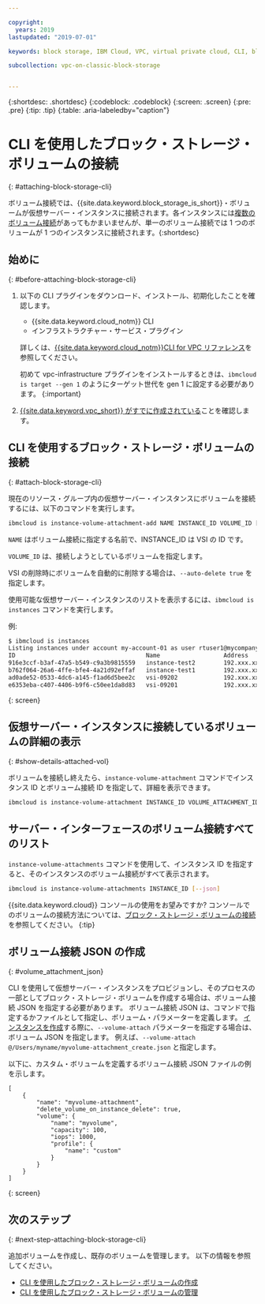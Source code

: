 ```yaml
---

copyright:
  years: 2019
lastupdated: "2019-07-01"

keywords: block storage, IBM Cloud, VPC, virtual private cloud, CLI, block storage volume, volume, volume attachment, virtual server instance, instance

subcollection: vpc-on-classic-block-storage


---
```


{:shortdesc: .shortdesc}
{:codeblock: .codeblock}
{:screen: .screen}
{:pre: .pre}
{:tip: .tip}
{:table: .aria-labeledby="caption"}

# CLI を使用したブロック・ストレージ・ボリュームの接続
{: #attaching-block-storage-cli}

ボリューム接続では、{{site.data.keyword.block_storage_is_short}}・ボリュームが仮想サーバー・インスタンスに接続されます。各インスタンスには[複数のボリューム接続](/docs/vpc-on-classic-block-storage?topic=vpc-on-classic-block-storage-attaching-block-storage#vol-attach-limits)があってもかまいませんが、単一のボリューム接続では 1 つのボリュームが 1 つのインスタンスに接続されます。{:shortdesc}

## 始めに
{: #before-attaching-block-storage-cli}

1. 以下の CLI プラグインをダウンロード、インストール、初期化したことを確認します。
    * {{site.data.keyword.cloud_notm}} CLI
    * インフラストラクチャー・サービス・プラグイン

   詳しくは、[{{site.data.keyword.cloud_notm}}CLI for VPC リファレンス](/docs/vpc-infrastructure-cli-plugin?topic=vpc-infrastructure-cli-plugin-vpc-reference)を参照してください。
   
   初めて vpc-infrastructure プラグインをインストールするときは、`ibmcloud is target --gen 1` のようにターゲット世代を gen 1 に設定する必要があります。
{:important}
   
2. [{{site.data.keyword.vpc_short}} がすでに作成されている](/docs/vpc-on-classic?topic=vpc-on-classic-getting-started)ことを確認します。

## CLI を使用するブロック・ストレージ・ボリュームの接続
{: #attach-block-storage-cli}

現在のリソース・グループ内の仮想サーバー・インスタンスにボリュームを接続するには、以下のコマンドを実行します。

```bash
ibmcloud is instance-volume-attachment-add NAME INSTANCE_ID VOLUME_ID [--auto-delete true | false] [--json]
```

`NAME` はボリューム接続に指定する名前で、INSTANCE_ID は VSI の ID です。

`VOLUME_ID` は、接続しようとしているボリュームを指定します。

VSI の削除時にボリュームを自動的に削除する場合は、`--auto-delete true` を指定します。

使用可能な仮想サーバー・インスタンスのリストを表示するには、`ibmcloud is instances` コマンドを実行します。

例:

```bash
$ ibmcloud is instances
Listing instances under account my-account-01 as user rtuser1@mycompany.com...
ID                                     Name                  Address          Profile   Image                            Created        Status     VPC                               Zone         Resource Group
916e3ccf-b3af-47a5-b549-c9a3b9815559   instance-test2        192.xxx.xx.xx    -         ubuntu-16.04-amd64(7eb4e35b-.)   4 hours ago    running    function-test-vpc1(974e258e-.)    us-south-1   -
b762f064-26a6-4ffe-bfe4-4a21d92effaf   instance-test1        192.xxx.xx.x     -         ubuntu-16.04-amd64(7eb4e35b-.)   4 hours ago    running    function-test-vpc2(974e258e-.)    us-south-1   -
ad0ade52-0533-4dc6-a145-f1ad6d5bee2c   vsi-09202             192.xxx.xxx.xx   -         ubuntu-16.04-amd64(7eb4e35b-.)   5 hours ago    running    vpnaas-test1(2467b0fa-.)          us-south-1   -
e6353eba-c407-4406-b9f6-c50ee1da8d83   vsi-09201             192.xxx.xxx.xxx  -         ubuntu-16.04-amd64(7eb4e35b-.)   5 hours ago    running    vpnaas-test1(2467b0fa-.)          us-south-1   -

```
{: screen}

## 仮想サーバー・インスタンスに接続しているボリュームの詳細の表示
{: #show-details-attached-vol}

ボリュームを接続し終えたら、`instance-volume-attachment` コマンドでインスタンス ID とボリューム接続 ID を指定して、詳細を表示できます。

```bash
ibmcloud is instance-volume-attachment INSTANCE_ID VOLUME_ATTACHMENT_ID [--json]
```

## サーバー・インターフェースのボリューム接続すべてのリスト

`instance-volume-attachments` コマンドを使用して、インスタンス ID を指定すると、そのインスタンスのボリューム接続がすべて表示されます。

```bash
ibmcloud is instance-volume-attachments INSTANCE_ID [--json]
```

{{site.data.keyword.cloud}} コンソールの使用をお望みですか? コンソールでのボリュームの接続方法については、[ブロック・ストレージ・ボリュームの接続](/docs/vpc-on-classic-block-storage?topic=vpc-on-classic-block-storage-attaching-block-storage)を参照してください。
{:tip}

## ボリューム接続 JSON の作成
{: #volume_attachment_json}

CLI を使用して仮想サーバー・インスタンスをプロビジョンし、そのプロセスの一部としてブロック・ストレージ・ボリュームを作成する場合は、ボリューム接続 JSON を指定する必要があります。 ボリューム接続 JSON は、コマンドで指定するかファイルとして指定し、ボリューム・パラメーターを定義します。 [インスタンスを作成](/docs/vpc-on-classic-vsi?topic=vpc-on-classic-vsi-creating-virtual-servers-cli)する際に、`--volume-attach` パラメーターを指定する場合は、ボリューム JSON を指定します。 例えば、`--volume-attach @/Users/myname/myvolume-attachment_create.json` と指定します。

以下に、カスタム・ボリュームを定義するボリューム接続 JSON ファイルの例を示します。

```
[
    {
        "name": "myvolume-attachment",
        "delete_volume_on_instance_delete": true,
        "volume": {
            "name": "myvolume",
            "capacity": 100,
            "iops": 1000,
            "profile": {
                "name": "custom"
            }
        }
    }
]
```
{: screen}

## 次のステップ
{: #next-step-attaching-block-storage-cli}

追加ボリュームを作成し、既存のボリュームを管理します。  以下の情報を参照してください。

* [CLI を使用したブロック・ストレージ・ボリュームの作成](/docs/vpc-on-classic-block-storage?topic=vpc-on-classic-block-storage-creating-block-storage-cli#create-vol-cli)
* [CLI を使用したブロック・ストレージ・ボリュームの管理](/docs/vpc-on-classic-block-storage?topic=vpc-on-classic-block-storage-managing-block-storage-cli)

